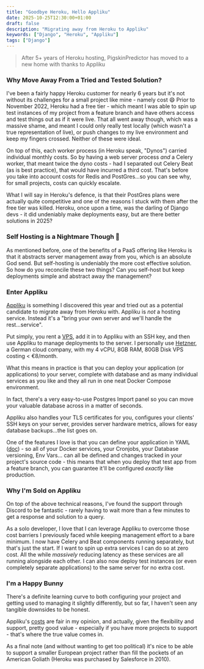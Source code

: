 ```yaml
---
title: "Goodbye Heroku, Hello Appliku"
date: 2025-10-25T12:30:00+01:00
draft: false
description: "Migrating away from Heroku to Appliku"
keywords: ["Django", "Heroku", "Appliku"]
tags: ["Django"]
---
```


> After 5+ years of Heroku hosting, PigskinPredictor has moved to a new home with thanks to Appliku

### Why Move Away From a Tried and Tested Solution?

I've been a fairly happy Heroku customer for nearly 6 years but it's not without its challenges for a small project like mine - namely cost 😄 Prior to November 2022, Heroku had a free tier - which meant I was able to spin up test instances of my project from a feature branch and have others access and test things out as if it were live. That all went away though, which was a massive shame, and meant I could only really test locally (which wasn't a true representation of live), or push changes to my live environment and keep my fingers crossed. Neither of these were ideal.

On top of this, each worker process (in Heroku speak, "Dynos") carried individual monthly costs.  So by having a web server process _and_ a Celery worker, that meant twice the dyno costs - had I separated out Celery Beat (as is best practice), that would have incurred a third cost.  That's before you take into account costs for Redis and PostGres...so you can see why, for small projects, costs can quickly escalate.

What I will say in Heroku's defence, is that their PostGres plans were actually quite competitive and one of the reasons I stuck with them after the free tier was killed.  Heroku, once upon a time, was the darling of Django devs - it did undeniably make deployments easy, but are there better solutions in 2025?

### Self Hosting is a Nightmare Though 🤔

As mentioned before, one of the benefits of a PaaS offering like Heroku is that it abstracts server management away from you, which is an absolute God send. But self-hosting is undeniably the more cost effective solution. So how do you reconcile these two things? Can you self-host but keep deployments simple and abstract away the management?

### Enter Appliku

[Appliku](https://appliku.com/) is something I discovered this year and tried out as a potential candidate to migrate away from Heroku with. Appliku is _not_ a hosting service. Instead it's a "bring your own server and we'll handle the rest...service".

Put simply, you rent a [VPS](https://en.wikipedia.org/wiki/Virtual_private_server), add it in to Appliku with an SSH key, and then use Appliku to manage deployments to the server.  I personally use [Hetzner](https://www.hetzner.com/), a German cloud company, with my 4 vCPU, 8GB RAM, 80GB Disk VPS costing < €8/month.

What this means in practice is that you can deploy your application (or applications) to your server, complete with database and as many individual services as you like and they all run in one neat Docker Compose environment.

In fact, there's a very easy-to-use Postgres Import panel so you can move your valuable database across in a matter of seconds.

Appliku also handles your TLS certificates for you, configures your clients' SSH keys on your server, provides server hardware metrics, allows for easy database backups...the list goes on.

One of the features I love is that you can define your application in YAML ([doc](https://appliku.com/guides/yml/)) - so all of your Docker services, your Cronjobs, your Database versioning, Env Vars... can all be defined and changes tracked in your project's source code - this means that when you deploy that test app from a feature branch, you can guarantee it'll be configured _exactly_ like production.

### Why I'm Sold on Appliku

On top of the above technical reasons, I've found the support through Discord to be fantastic - rarely having to wait more than a few minutes to get a response and solution to a query.

As a solo developer, I love that I can leverage Appliku to overcome those cost barriers I previously faced while keeping management effort to a bare minimum.  I now have Celery and Beat components running separately, but that's just the start.  If I want to spin up extra services I can do so at zero cost.  All the while _massively_ reducing latency as these services are all running alongside each other.  I can also now deploy test instances (or even completely separate applications) to the same server for no extra cost.

### I'm a Happy Bunny

There's a definite learning curve to both configuring your project and getting used to managing it slightly differently, but so far, I haven't seen any tangible downsides to be honest.

Appliku's [costs](https://appliku.com/pricing) are fair in my opinion, and actually, given the flexibility and support, pretty good value - especially if you have more projects to support - that's where the true value comes in.

As a final note (and without wanting to get too political) it's nice to be able to support a smaller European project rather than fill the pockets of an American Goliath (Heroku was purchased by Salesforce in 2010).